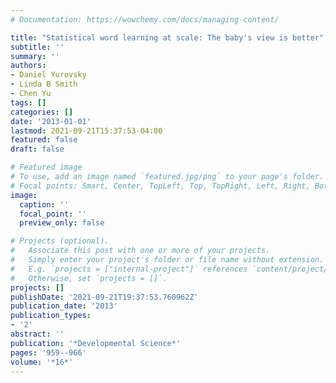 ```yaml
---
# Documentation: https://wowchemy.com/docs/managing-content/

title: "Statistical word learning at scale: The baby's view is better"
subtitle: ''
summary: ''
authors:
- Daniel Yurovsky
- Linda B Smith
- Chen Yu
tags: []
categories: []
date: '2013-01-01'
lastmod: 2021-09-21T15:37:53-04:00
featured: false
draft: false

# Featured image
# To use, add an image named `featured.jpg/png` to your page's folder.
# Focal points: Smart, Center, TopLeft, Top, TopRight, Left, Right, BottomLeft, Bottom, BottomRight.
image:
  caption: ''
  focal_point: ''
  preview_only: false

# Projects (optional).
#   Associate this post with one or more of your projects.
#   Simply enter your project's folder or file name without extension.
#   E.g. `projects = ["internal-project"]` references `content/project/deep-learning/index.md`.
#   Otherwise, set `projects = []`.
projects: []
publishDate: '2021-09-21T19:37:53.760962Z'
publication_date: '2013'
publication_types:
- '2'
abstract: ''
publication: '*Developmental Science*'
pages: '959--966'
volume: '*16*'
---
```

